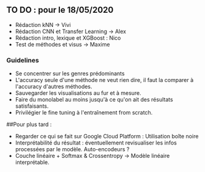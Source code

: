 ## TO DO : pour le 18/05/2020

- Rédaction kNN -> Vivi
- Rédaction CNN et Transfer Learning -> Alex
- Rédaction intro, lexique et XGBoost : Nico
- Test de méthodes et visus -> Maxime

### Guidelines

- Se concentrer sur les genres prédominants
- L'accuracy seule d'une méthode ne veut rien dire, il faut la comparer à l'accuracy d'autres méthodes.
- Sauvegarder les visualisations au fur et à mesure.
- Faire du monolabel au moins jusqu'à ce qu'on ait des résultats satisfaisants.
- Privilégier le fine tuning à l'entraînement from scratch.


##Pour plus tard :
- Regarder ce qui se fait sur Google Cloud Platform : Utilisation boîte noire
- Interprétabilité du résultat : éventuellement revisualiser les infos processées par le modèle. Auto-encodeurs ?
- Couche linéaire + Softmax & Crossentropy -> Modèle linéaire interprétable.
